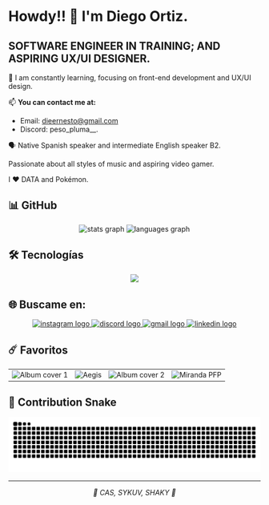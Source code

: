 # Howdy!! 👋 I'm Diego Ortiz.

## SOFTWARE ENGINEER IN TRAINING; AND ASPIRING UX/UI DESIGNER.

🌱 I am constantly learning, focusing on front-end development and UX/UI design.

📫 **You can contact me at:**
- Email: dieernesto@gmail.com
- Discord: peso_pluma__.

🗣️ Native Spanish speaker and intermediate English speaker B2.

Passionate about all styles of music and aspiring video gamer.

I ❤️ DATA and Pokémon.

## 📊 GitHub 

<div align="center">
  <img src="https://github-readme-stats.vercel.app/api?username=Dieg0Ortiz&hide_title=false&hide_rank=false&show_icons=true&include_all_commits=true&count_private=true&disable_animations=false&theme=dracula&locale=en&hide_border=false" height="150" alt="stats graph" />
  <img src="https://github-readme-stats.vercel.app/api/top-langs?username=Dieg0Ortiz&locale=en&hide_title=false&layout=compact&card_width=320&langs_count=5&theme=dracula&hide_border=false" height="150" alt="languages graph" />
</div>

## 🛠️ Tecnologías

<div align="center">
  <img src="https://skillicons.dev/icons?i=js,react,kotlin,aws,github,apple,linux,androidstudio,figma,py,vscode,discord,css,html&perline=14" />
</div>

## 🌐 Buscame en:

<div align="center">
  <a href="https://www.instagram.com/ernesto_alex_85/" target="_blank">
    <img src="https://raw.githubusercontent.com/maurodesouza/profile-readme-generator/master/src/assets/icons/social/instagram/default.svg" width="52" height="40" alt="instagram logo" />
  </a>
  <a href="https://discord.gg/nWbshS9Y" target="_blank">
    <img src="https://raw.githubusercontent.com/maurodesouza/profile-readme-generator/master/src/assets/icons/social/discord/default.svg" width="52" height="40" alt="discord logo" />
  </a>
  <a href="mailto:dieernesto@gmail.com" target="_blank">
    <img src="https://raw.githubusercontent.com/maurodesouza/profile-readme-generator/master/src/assets/icons/social/gmail/default.svg" width="52" height="40" alt="gmail logo" />
  </a>
  <a href="https://www.linkedin.com/in/diego-ernesto-ortiz-alejandro-716086243/" target="_blank">
    <img src="https://raw.githubusercontent.com/maurodesouza/profile-readme-generator/master/src/assets/icons/social/linkedin/default.svg" width="52" height="40" alt="linkedin logo" />
  </a>
</div>

## ☄️ Favoritos

<div align="center">
  <table>
    <tr>
      <td align="center">
        <img src="https://cdn-images.dzcdn.net/images/cover/e73a2afb469cd0f06777b24b156d3f82/500x500-000000-80-0-0.jpg" width="250" alt="Album cover 1" />
      </td>
      </td>
        <td align="center">
        <img src="https://i.pinimg.com/736x/2a/33/27/2a3327d1e5b24ae2fffa7c43db518344.jpg" width="250" alt="Aegis" />
      </td>
      <td align="center">
        <img src="https://cdn-images.dzcdn.net/images/cover/c3bd92e88e7cbf443e5ee99f365ba042/500x500-000000-80-0-0.jpg" width="250" alt="Album cover 2" />
      </td>
      <td align="center">
        <img src="https://drive.google.com/file/d/1mWQms5kzQaR8mi3chykDdRd2hicdOJvl/view?usp=sharing" width="250" alt="Miranda PFP" />
    </tr>
  </table>
</div>

## 🐍 Contribution Snake

<div align="center">
  <img src="https://raw.githubusercontent.com/Dieg0Ortiz/Dieg0Ortiz/output/snake.svg" alt="Snake animation" />
</div>

---

<div align="center">
  <i>🌸 CAS, SYKUV, SHAKY 🌸</i>
</div>
